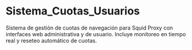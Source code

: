 # Sistema_Cuotas_Usuarios
Sistema de gestión de cuotas de navegación para Squid Proxy con interfaces web administrativa y de usuario. Incluye monitoreo en tiempo real y reseteo automático de cuotas.
